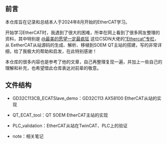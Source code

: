 ## 前言

本仓库旨在记录和总结本人于2024年8月开始的EtherCAT学习。

开始学习EtherCAT时，我遇到了很大的困难，所幸在网上看到了很多网友整理的资料，其中特别是 [@最美的愿望一定最疯狂](https://blog.csdn.net/g360250466?type=blog) 这位CSDN大佬的[“Ethercat”专栏](https://blog.csdn.net/g360250466/category_12241674.html?spm=1001.2014.3001.5482)，从 EetherCAT从站源码的生成、解析、移植到SOEM QT主站的搭建，写的非常详细，给了我极大的帮助和启发，在此特别感谢！

本仓库的很多内容也是参考了他的文章，自己再整理复现一遍，并加上一些自己的理解和补充，也希望借此仓库表达对前辈的敬意。

## 文件结构

- GD32C113CB_ECATSlave_demo：GD32C113 AX58100 EtherCAT从站的实现
- QT_ECAT_tool：QT SOEM EtherCAT主站的实现
- PLC_validation：EtherCAT从站在TwinCAT、PLC上的验证

- note：相关笔记

